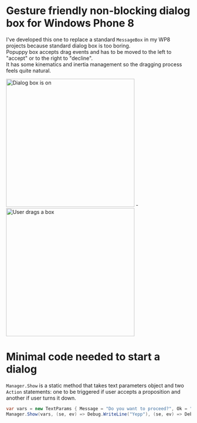 Gesture friendly non-blocking dialog box for Windows Phone 8
==========

I've developed this one to replace a standard `MessageBox` in my WP8 projects because standard dialog box is too boring.  
Popuppy box accepts drag events and has to be moved to the left to "accept" or to the right to "decline".  
It has some kinematics and inertia management so the dragging process feels quite natural.

<img src="https://raw.github.com/tone00001/PopuppyWP8/master/wp_ss_20131218_0001.png" alt="Dialog box is on" width="350" /> - 
<img src="https://raw.github.com/tone00001/PopuppyWP8/master/wp_ss_20131218_0003.png" alt="User drags a box" width="350" />

Minimal code needed to start a dialog
==========

`Manager.Show` is a static method that takes text parameters object and two `Action` statements: one to be triggered if user accepts a proposition and another if user turns it down.

`````c#
var vars = new TextParams { Message = "Do you want to proceed?", Ok = "Yepp", Cancel = "Nope" };
Manager.Show(vars, (se, ev) => Debug.WriteLine("Yepp"), (se, ev) => Debug.WriteLine("Nope"));
`````
